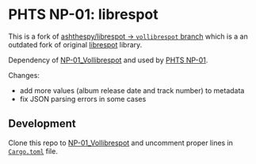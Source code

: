 # PHTS NP-01: librespot

This is a fork of [ashthespy/librespot → `vollibrespot` branch][ashthespy/librespot] which is a an outdated fork of original [librespot] library.

Dependency of [NP-01_Vollibrespot] and used by [PHTS NP-01].

Changes:

- add more values (album release date and track number) to metadata
- fix JSON parsing errors in some cases

## Development

Clone this repo to [NP-01_Vollibrespot] and uncomment proper lines in [`Cargo.toml`](https://github.com/phts/NP-01_Vollibrespot/blob/master/Cargo.toml) file.

[librespot]: https://github.com/librespot-org/librespot
[ashthespy/librespot]: https://github.com/ashthespy/librespot/tree/vollibrespot
[NP-01_Vollibrespot]: https://github.com/phts/NP-01_Vollibrespot
[phts np-01]: https://tsaryk.com/NP-01
